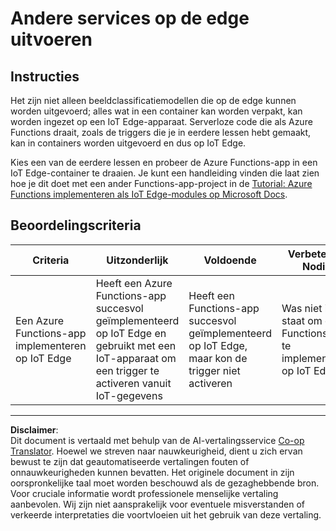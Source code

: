 <!--
CO_OP_TRANSLATOR_METADATA:
{
  "original_hash": "cc7ad255517f5f618f9c8899e6ff6783",
  "translation_date": "2025-08-27T20:50:52+00:00",
  "source_file": "4-manufacturing/lessons/3-run-fruit-detector-edge/assignment.md",
  "language_code": "nl"
}
-->
# Andere services op de edge uitvoeren

## Instructies

Het zijn niet alleen beeldclassificatiemodellen die op de edge kunnen worden uitgevoerd; alles wat in een container kan worden verpakt, kan worden ingezet op een IoT Edge-apparaat. Serverloze code die als Azure Functions draait, zoals de triggers die je in eerdere lessen hebt gemaakt, kan in containers worden uitgevoerd en dus op IoT Edge.

Kies een van de eerdere lessen en probeer de Azure Functions-app in een IoT Edge-container te draaien. Je kunt een handleiding vinden die laat zien hoe je dit doet met een ander Functions-app-project in de [Tutorial: Azure Functions implementeren als IoT Edge-modules op Microsoft Docs](https://docs.microsoft.com/azure/iot-edge/tutorial-deploy-function?WT.mc_id=academic-17441-jabenn&view=iotedge-2020-11).

## Beoordelingscriteria

| Criteria | Uitzonderlijk | Voldoende | Verbetering Nodig |
| -------- | ------------- | --------- | ----------------- |
| Een Azure Functions-app implementeren op IoT Edge | Heeft een Azure Functions-app succesvol geïmplementeerd op IoT Edge en gebruikt met een IoT-apparaat om een trigger te activeren vanuit IoT-gegevens | Heeft een Functions-app succesvol geïmplementeerd op IoT Edge, maar kon de trigger niet activeren | Was niet in staat om een Functions-app te implementeren op IoT Edge |

---

**Disclaimer**:  
Dit document is vertaald met behulp van de AI-vertalingsservice [Co-op Translator](https://github.com/Azure/co-op-translator). Hoewel we streven naar nauwkeurigheid, dient u zich ervan bewust te zijn dat geautomatiseerde vertalingen fouten of onnauwkeurigheden kunnen bevatten. Het originele document in zijn oorspronkelijke taal moet worden beschouwd als de gezaghebbende bron. Voor cruciale informatie wordt professionele menselijke vertaling aanbevolen. Wij zijn niet aansprakelijk voor eventuele misverstanden of verkeerde interpretaties die voortvloeien uit het gebruik van deze vertaling.